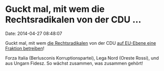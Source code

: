 Guckt mal, mit wem die Rechtsradikalen von der CDU \...
=======================================================

Date: 2014-04-27 08:48:07

Guckt mal, mit wem [die
Rechtsradikalen](http://blog.fefe.de/?ts=ae5c83ba) von der CDU [auf
EU-Ebene eine Fraktion
betreiben](https://de.wikipedia.org/wiki/Fraktion_der_Europ%C3%A4ischen_Volkspartei_(Christdemokraten))!

Forza Italia (Berlusconis Korruptionspartei), Lega Nord (Oreste Rossi),
und aus Ungarn Fidesz. So wächst zusammen, was zusammen gehört!
